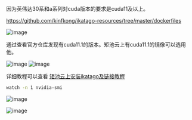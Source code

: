因为英伟达30系和a系列对cuda版本的要求是cuda11及以上。

https://github.com/kinfkong/ikatago-resources/tree/master/dockerfiles


![image](https://user-images.githubusercontent.com/16535685/132155144-fdb4ea52-fed5-4c12-86e1-9830f2ced4b3.png)


通过查看官方仓库发现有cuda11.1的版本。矩池云上有cuda11.1的镜像可以选用他。



![image](https://user-images.githubusercontent.com/16535685/132155169-d4b80bc9-6307-46e8-94e8-e325a43030e8.png)
![image](https://user-images.githubusercontent.com/16535685/132155175-070bee2f-cdc4-4c40-a5bf-52da8cdce628.png)


详细教程可以查看 [矩池云上安装ikatago及链接教程](https://blog.csdn.net/weixin_48344945/article/details/118150844)


```bash
watch -n 1 nvidia-smi
```

![image](https://user-images.githubusercontent.com/16535685/132155196-27b0a758-402c-4637-b72f-81bc6be717b5.png)

![image](https://user-images.githubusercontent.com/16535685/132155207-5ee84682-c62d-4a97-948a-e3bf4ba6e444.png)